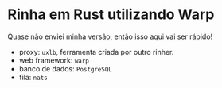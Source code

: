 # Rinha em Rust utilizando Warp

Quase não enviei minha versão, então isso aqui vai ser rápido!

- proxy: `uxlb`, ferramenta criada por outro rinher.
- web framework: `warp`
- banco de dados: `PostgreSQL`
- fila: `nats`
